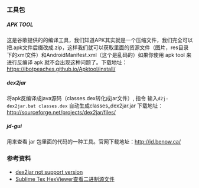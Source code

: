 ##

### 工具包
##### APK TOOL
这是谷歌提供的的编译工具，我们知道APK其实就是一个压缩文件，我们完全可以把.apk文件后缀改成.zip，这样我们就可以获取里面的资源文件（图片，res目录下的xml文件）和AndroidManifest.xml（这个是乱码的）如果你使用 apk tool 来进行反编译 apk 就不会出现这种问题了。下载地址：https://ibotpeaches.github.io/Apktool/install/


##### dex2jar
将apk反编译成java源码（classes.dex转化成jar文件）, 指令 输入``d2j-dex2jar.bat classes.dex`` 自动生成classes_dex2jar.jar
 下载地址：http://sourceforge.net/projects/dex2jar/files/

##### jd-gui
用来查看 jar 包里面的代码的一种工具。官网下载地址：http://jd.benow.ca/





### 参考资料
- [dex2jar not support version](https://blog.csdn.net/lonewolf521125/article/details/89095783)
- [Sublime Tex HexViewer查看二进制源文件](https://www.zhihu.com/question/22281280)
